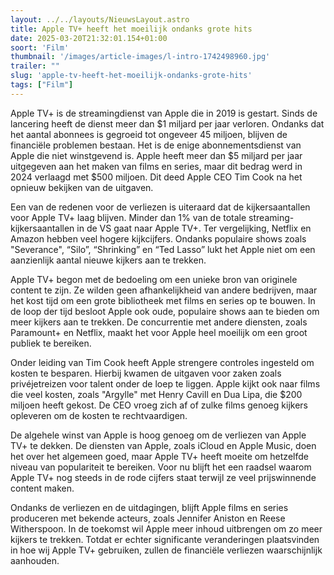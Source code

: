 ```yaml
---
layout: ../../layouts/NieuwsLayout.astro
title: Apple TV+ heeft het moeilijk ondanks grote hits
date: 2025-03-20T21:32:01.154+01:00
soort: 'Film'
thumbnail: '/images/article-images/l-intro-1742498960.jpg'
trailer: ""
slug: 'apple-tv-heeft-het-moeilijk-ondanks-grote-hits'
tags: ["Film"]
---
```


Apple TV+ is de streamingdienst van Apple die in 2019 is gestart. Sinds de
lancering heeft de dienst meer dan $1 miljard per jaar verloren. Ondanks dat het
aantal abonnees is gegroeid tot ongeveer 45 miljoen, blijven de financiële
problemen bestaan. Het is de enige abonnementsdienst van Apple die niet
winstgevend is. Apple heeft meer dan $5 miljard per jaar uitgegeven aan het
maken van films en series, maar dit bedrag werd in 2024 verlaagd met $500
miljoen. Dit deed Apple CEO Tim Cook na het opnieuw bekijken van de uitgaven.

Een van de redenen voor de verliezen is uiteraard dat de kijkersaantallen voor
Apple TV+ laag blijven. Minder dan 1% van de totale streaming-kijkersaantallen
in de VS gaat naar Apple TV+. Ter vergelijking, Netflix en Amazon hebben veel
hogere kijkcijfers. Ondanks populaire shows zoals "Severance", “Silo”,
“Shrinking” en “Ted Lasso” lukt het Apple niet om een aanzienlijk aantal nieuwe
kijkers aan te trekken.

Apple TV+ begon met de bedoeling om een unieke bron van originele content te
zijn. Ze wilden geen afhankelijkheid van andere bedrijven, maar het kost tijd om
een grote bibliotheek met films en series op te bouwen. In de loop der tijd
besloot Apple ook oude, populaire shows aan te bieden om meer kijkers aan te
trekken. De concurrentie met andere diensten, zoals Paramount+ en Netflix, maakt
het voor Apple heel moeilijk om een groot publiek te bereiken.

Onder leiding van Tim Cook heeft Apple strengere controles ingesteld om kosten
te besparen. Hierbij kwamen de uitgaven voor zaken zoals privéjetreizen voor
talent onder de loep te liggen. Apple kijkt ook naar films die veel kosten,
zoals "Argylle" met Henry Cavill en Dua Lipa, die $200 miljoen heeft gekost. De
CEO vroeg zich af of zulke films genoeg kijkers opleveren om de kosten te
rechtvaardigen.

De algehele winst van Apple is hoog genoeg om de verliezen van Apple TV+ te
dekken. De diensten van Apple, zoals iCloud en Apple Music, doen het over het
algemeen goed, maar Apple TV+ heeft moeite om hetzelfde niveau van populariteit
te bereiken. Voor nu blijft het een raadsel waarom Apple TV+ nog steeds in de
rode cijfers staat terwijl ze veel prijswinnende content maken.

Ondanks de verliezen en de uitdagingen, blijft Apple films en series produceren
met bekende acteurs, zoals Jennifer Aniston en Reese Witherspoon. In de toekomst
wil Apple meer inhoud uitbrengen om zo meer kijkers te trekken. Totdat er echter
significante veranderingen plaatsvinden in hoe wij Apple TV+ gebruiken, zullen
de financiële verliezen waarschijnlijk aanhouden.
